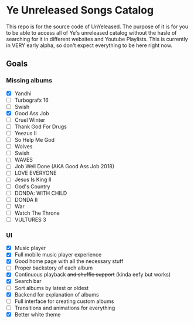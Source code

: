 # Ye Unreleased Songs Catalog

This repo is for the source code of UnYeleased. The purpose of it is for you to be able to access all of Ye's unreleased catalog without the hasle of searching for it in different websites and Youtube Playlists. This is currently in VERY early alpha, so don't expect everything to be here right now.

## Goals

### Missing albums
- [x] Yandhi
- [ ] Turbografx 16
- [ ] Swish
- [x] Good Ass Job
- [ ] Cruel Winter
- [ ] Thank God For Drugs
- [ ] Yeezus II
- [ ] So Help Me God
- [ ] Wolves
- [ ] Swish
- [ ] WAVES
- [ ] Job Well Done (AKA Good Ass Job 2018)
- [ ] LOVE EVERYONE
- [ ] Jesus Is King II
- [ ] God's Country
- [ ] DONDA: WITH CHILD
- [ ] DONDA II
- [ ] War
- [ ] Watch The Throne
- [ ] VULTURES 3

### UI
- [x] Music player
- [x] Full mobile music player experience
- [x] Good home page with all the necessary stuff
- [ ] Proper backstory of each album
- [x] Continuous playback ~~and shuffle support~~ (kinda eefy but works)
- [x] Search bar
- [ ] Sort albums by latest or oldest
- [x] Backend for explanation of albums
- [ ] Full interface for creating custom albums
- [ ] Transitions and animations for everything
- [x] Better white theme
